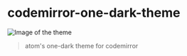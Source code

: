 # codemirror-one-dark-theme
![Image of the theme](https://raw.githubusercontent.com/Aerobird98/Page/gh-pages/lib/img/Artwork/codemirror-one-dark.PNG)
>atom's one-dark theme for codemirror
